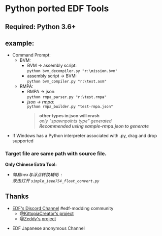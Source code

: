 # Python ported EDF Tools

## Required: Python 3.6+

## example: ##   
- Command Prompt:
    - BVM:
        + BVM -> assembly script:  
        `python bvm_decompiler.py "r:\mission.bvm"`   
        + assembly script -> BVM:  
        `python bvm_compiler.py "r:\test.asm"`  
    - RMPA:
        - RMPA -> json:  
        `python rmpa_parser.py "r:\test.rmpa"`   
        - *json -> rmpa:*  
        `python rmpa_builder.py "test-rmpa.json"`   
            > **other types in json will crash**  
            > *only "spawnpoints type" generated*  
            > ***Recommended using sample-rmpa.json to generate***   
- If Windows has a Python interpreter associated with .py, drag and drop supported

### Target file are same path with source file.
 **Only Chinese Extra Tool:**
- _简易hex与浮点转换辅助_ &nbsp;:    
    _双击打开 `simple_ieee754_float_convert.py`_  

## Thanks
* [EDF's Discord Channel](https://discord.gg/bfGjgTM) #edf-modding community
    * [@KittopiaCreator's project](https://gitlab.com/kittopiacreator/edf-tools)  
    * [@Zeddy's project](https://github.com/zeddidragon/sgott)

- EDF Japanese anonymous Channel